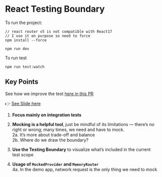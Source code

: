 # React Testing Boundary

To run the project:

```
// react router v5 is not compatible with React17
// I use it on purpose so need to force
npm install --force

npm run dev
```

To run test

```
npm run test:watch
```

## Key Points

See how we improve the test [here in this PR](https://github.com/HuyAms/react-testing-boundary/pull/2/files)

👉 [See Slide here](https://github.com/HuyAms/react-testing-boundary/blob/main/slide/Testing%20Boundary%20-%20TechTalk.pdf)

1. **Focus mainly on integration tests**

2. **Mocking is a helpful tool**, just be mindful of its limitations — there’s no right or wrong; many times, we need and have to mock.  
   2a. It’s more about trade-off and balance  
   2b. Where do we draw the boundary?

3. **Use the Testing Boundary** to visualize what’s included in the current test scope

4. **Usage of `MockedProvider` and `MemoryRouter`**  
   4a. In the demo app, network request is the only thing we need to mock
